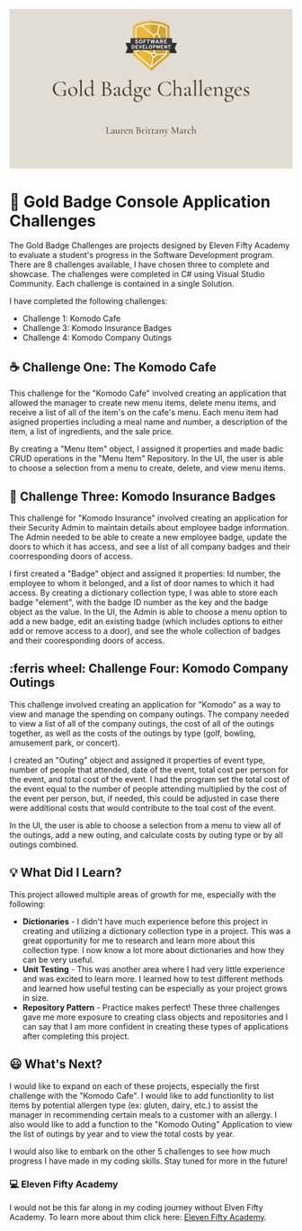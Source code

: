 ![headerphoto](gb-challenge-header-for-readme.png)
# :1st_place_medal: Gold Badge Console Application Challenges 

The Gold Badge Challenges are projects designed by Eleven Fifty Academy to evaluate a student's progress in the Software Development program. There are 8 challenges available, I have chosen three to complete and showcase. The challenges were completed in C# using Visual Studio Community. Each challenge is contained in a single Solution.

I have completed the following challenges:

* Challenge 1: Komodo Cafe
* Challenge 3: Komodo Insurance Badges
* Challenge 4: Komodo Company Outings
 

## :coffee: Challenge One: The Komodo Cafe
This challenge for the "Komodo Cafe" involved creating an application that allowed the manager to create new menu items, delete menu items, and receive a list of all of the item's on the cafe's menu. Each menu item had asigned properties including a meal name and number, a description of the item, a list of ingredients, and the sale price.

By creating a "Menu Item" object, I assigned it properties and made badic CRUD operations in the "Menu Item" Repository. In the UI, the user is able to choose a selection from a menu to create, delete, and view menu items.

## :police_officer: Challenge Three: Komodo Insurance Badges
This challenge for "Komodo Insurance" involved creating an application for their Security Admin to maintain details about employee badge information. The Admin needed to be able to create a new employee badge, update the doors to which it has access, and see a list of all company badges and their coorresponding doors of access. 

I first created a "Badge" object and assigned it properties: Id number, the employee to whom it belonged, and a list of door names to which it had access. By creating a dictionary collection type, I was able to store each badge "element", with the badge ID number as the key and the badge object as the value. In the UI, the Admin is able to choose a menu option to add a new badge, edit an existing badge (which includes options to either add or remove access to a door), and see the whole collection of badges and their cooresponding doors of access.

## :ferris wheel: Challenge Four: Komodo Company Outings
This challenge involved creating an application for "Komodo" as a way to view and manage the spending on company outings. The company needed to view a list of all of the company outings, the cost of all of the outings together, as well as the costs of the outings by type (golf, bowling, amusement park, or concert).

I created an "Outing" object and assigned it properties of event type, number of people that attended, date of the event, total cost per person for the event, and total cost of the event. I had the program set the total cost of the event equal to the number of people attending multiplied by the cost of the event per person, but, if needed, this could be adjusted in case there were additional costs that would contribute to the toal cost of the event.

In the UI, the user is able to choose a selection from a menu to view all of the outings, add a new outing, and calculate costs by outing type or by all outings combined.

## :bulb: What Did I Learn?
This project allowed multiple areas of growth for me, especially with the following:
* **Dictionaries** - I didn't have much experience before this project in creating and utilizing a dictionary collection type in a project. This was a great opportunity for me to research and learn more about this collection type. I now know a lot more about dictionaries and how they can be very useful.
* **Unit Testing** - This was another area where I had very little experience and was excited to learn more. I learned how to test different methods and learned how useful testing can be especially as your project grows in size.
* **Repository Pattern** - Practice makes perfect! These three challenges gave me more exposure to creating class objects and repositories and I can say that I am more confident in creating these types of applications after completing this project.

## :smiley: What's Next?
I would like to expand on each of these projects, especially the first challenge with the "Komodo Cafe". I would like to add functionlity to list items by potential allergen type (ex: gluten, dairy, etc.) to assist the manager in recommending certain meals to a customer with an allergy. I also would like to add a function to the "Komodo Outing" Application to view the list of outings by year and to view the total costs by year. 

I would also like to embark on the other 5 challenges to see how much progress I have made in my coding skills. Stay tuned for more in the future!


### :computer: Eleven Fifty Academy
I would not be this far along in my coding journey without Elven Fifty Academy. To learn more about thim click here: [Eleven Fifty Academy](https://elevenfifty.org/).

